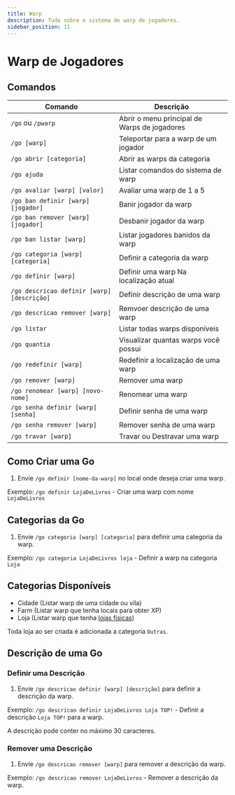 ```yaml
---
title: Warp
description: Tudo sobre o sistema de warp de jogadores.
sidebar_position: 11
---
```


# Warp de Jogadores

## Comandos

| Comando | Descrição |
| ------- | --------- |
| `/go` ou `/pwarp` | Abrir o menu principal de Warps de jogadores |
| `/go [warp]` | Teleportar para a warp de um jogador |
| `/go abrir [categoria]` | Abrir as warps da categoria |
| `/go ajuda` | Listar comandos do sistema de warp |
| `/go avaliar [warp] [valor]` | Avaliar uma warp de 1 a 5 |
| `/go ban definir [warp] [jogador]` | Banir jogador da warp |
| `/go ban remover [warp] [jogador]` | Desbanir jogador da warp |
| `/go ban listar [warp]` | Listar jogadores banidos da warp |
| `/go categoria [warp] [categoria]` | Definir a categoria da warp | 
| `/go definir [warp]` | Definir uma warp Na localização atual |
| `/go descricao definir [warp] [descrição]` | Definir descrição de uma warp |
| `/go descricao remover [warp]` | Remvoer descrição de uma warp |
| `/go listar` | Listar todas warps disponíveis |
| `/go quantia` | Visualizar quantas warps você possui |
| `/go redefinir [warp]` | Redefinir a localização de uma warp |
| `/go remover [warp]` | Remover uma warp | 
| `/go renomear [warp] [novo-nome]` | Renomear uma warp | 
| `/go senha definir [warp] [senha]` | Definir senha de uma warp |
| `/go senha remover [warp]` | Remover senha de uma warp |
| `/go travar [warp]` | Travar ou Destravar uma warp |

## Como Criar uma Go

1. Envie `/go definir [nome-da-warp]` no local onde deseja criar uma warp.

Exemplo: `/go definir LojaDeLivros` - Criar uma warp com nome `LojaDeLivros`

## Categorias da Go

1. Envie `/go categoria [warp] [categoria]` para definir uma categoria da warp.

Exemplo: `/go categoria LojaDeLivros loja` - Definir a warp na categoria `Loja`

## Categorias Disponíveis

- Cidade (Listar warp de uma cidade ou vila)
- Farm (Listar warp que tenha locais para obter XP)
- Loja (Listar warp que tenha [lojas físicas](./lojas/jogador.md))

Toda loja ao ser criada é adicionada a categoria `Outras`.

## Descrição de uma Go

### Definir uma Descrição

1. Envie `/go descricao definir [warp] [descrição]` para definir a descrição da warp.

Exemplo: `/go descricao definir LojaDeLivros Loja TOP!` - Definir a descrição `Loja TOP!` para a warp.

A descrição pode conter no máximo 30 caracteres.

### Remover uma Descrição

1. Envie `/go descricao remover [warp]` para remover a descrição da warp.

Exemplo: `/go descricao remover LojaDeLivros` - Remover a descrição da warp.

